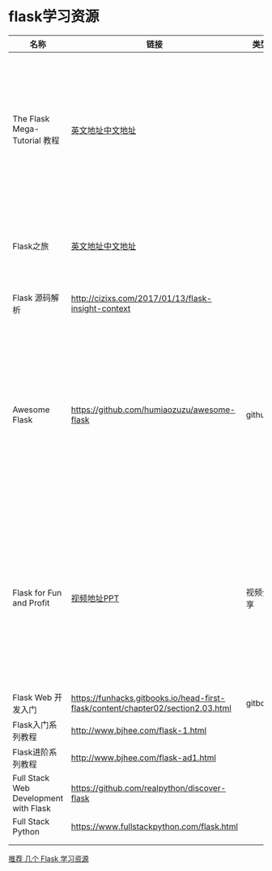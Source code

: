# flask学习资源

| 名称                                  | 链接                                                         | 类型     | 说明                                                         |
| ------------------------------------- | ------------------------------------------------------------ | -------- | ------------------------------------------------------------ |
| The Flask Mega-Tutorial 教程          | [英文地址](https://blog.miguelgrinberg.com/post/the-flask-mega-tutorial-part-i-hello-world)[中文地址](https://github.com/luhuisicnu/The-Flask-Mega-Tutorial-zh) |          | 《Flask Web开发：基于Python的Web应用开发实战》作者 Miguel Grinberg 写的 2017版 Flask 教程 |
| Flask之旅                             | [英文地址](http://exploreflask.com/en/latest/)[中文地址](https://spacewander.github.io/explore-flask-zh/index.html) |          | Flask 最佳实践指南，Flask的最佳编程实践和模式                |
| Flask 源码解析                        | http://cizixs.com/2017/01/13/flask-insight-context           |          | Flask 框架背后的设计精髓                                     |
| Awesome Flask                         | https://github.com/humiaozuzu/awesome-flask                  | github   | Awesome 系列的 Flask 资源大集合，涵盖了 Flask 的各方各面，包括第三方扩展插件以及教程、书籍和视频、PPT还有项目结构等等 |
| Flask for Fun and Profit              | [视频地址](https://www.youtube.com/watch?v=1ByQhAM5c1I)[PPT](https://speakerdeck.com/player/94a53afb6a524ad88f301f62166a27e4?#) | 视频分享 | Flask 作者Armin Ronacher手把手教你如何构建一个大型复杂的易于测试的API服务。同时还有在开发Flask的过程的一些设计思想。 |
| Flask Web 开发入门                    | https://funhacks.gitbooks.io/head-first-flask/content/chapter02/section2.03.html | gitbook  |                                                              |
| Flask入门系列教程                     | http://www.bjhee.com/flask-1.html                            |          |                                                              |
| Flask进阶系列教程                     | http://www.bjhee.com/flask-ad1.html                          |          |                                                              |
| Full Stack Web Development with Flask | https://github.com/realpython/discover-flask                 |          | 视频教程，需要翻土啬                                         |
| Full Stack Python                     | https://www.fullstackpython.com/flask.html                   |          |                                                              |
|                                       |                                                              |          |                                                              |
|                                       |                                                              |          |                                                              |

 [推荐 几个 Flask 学习资源](https://zhuanlan.zhihu.com/p/43853688)